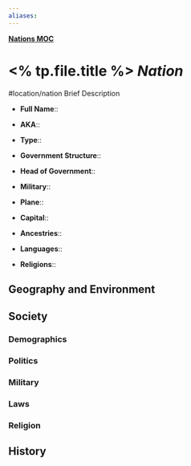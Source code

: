 ```yaml
---
aliases: 
---
```

**[Nations MOC](../../../_MOC/Myrria%20MOC.md#Nations)**
# <% tp.file.title %> *Nation*
#location/nation 
Brief Description

- **Full Name**:: 
- **AKA**:: 
- **Type**:: 

- **Government Structure**:: 
- **Head of Government**:: 
- **Military**:: 

- **Plane**:: 
- **Capital**::  

- **Ancestries**:: 
- **Languages**:: 
- **Religions**:: 

## Geography and Environment

## Society
### Demographics

### Politics

### Military

### Laws

### Religion

## History
